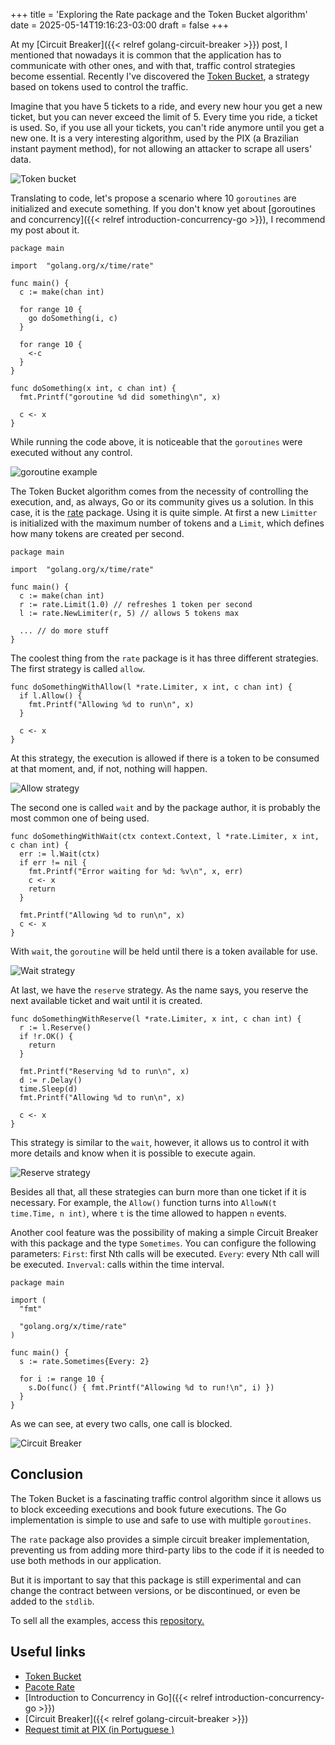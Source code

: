 +++
title = 'Exploring the Rate package and the Token Bucket algorithm'
date = 2025-05-14T19:16:23-03:00
draft = false
+++

At my [Circuit Breaker]({{< relref golang-circuit-breaker >}}) post,  I mentioned that nowadays it is common that the application has to communicate with other ones, and with that, traffic control strategies become essential. Recently I've discovered the [Token Bucket](https://en.wikipedia.org/wiki/Token_bucket), a strategy based on tokens used to control the traffic.

Imagine that you have 5 tickets to a ride, and every new hour you get a new ticket, but you  can never exceed the limit of 5. Every time you ride, a ticket is used. So, if you use all your tickets, you can't ride anymore until you get a new one. It is a very interesting algorithm, used by the PIX (a Brazilian instant payment method), for not allowing an attacker to scrape all users' data.

![Token bucket](/img/posts/golang-token-bucket/token_bucket.png)

Translating to code, let's propose a scenario where 10 `goroutines` are initialized and execute something. If you don't know yet about [goroutines and concurrency]({{< relref introduction-concurrency-go >}}), I recommend my post about it.

```golang
package main

import	"golang.org/x/time/rate"

func main() {
  c := make(chan int)

  for range 10 {
    go doSomething(i, c)
  }

  for range 10 {
    <-c
  }
}

func doSomething(x int, c chan int) {
  fmt.Printf("goroutine %d did something\n", x)

  c <- x
}
```

While running the code above, it is noticeable that the `goroutines` were executed without any control.

![goroutine example](/img/posts/golang-token-bucket/something.gif)

The Token Bucket algorithm comes from the necessity of controlling the execution, and, as always, Go or its community gives us a solution. In this case, it is the [rate](https://pkg.go.dev/golang.org/x/time/rate) package. Using it is quite simple. At first a new `Limitter` is initialized with the maximum number of tokens and a `Limit`,  which defines how many tokens are created per second.

```golang
package main

import	"golang.org/x/time/rate"

func main() {
  c := make(chan int)
  r := rate.Limit(1.0) // refreshes 1 token per second
  l := rate.NewLimiter(r, 5) // allows 5 tokens max

  ... // do more stuff
}
```

The coolest thing from the `rate` package is it has three different strategies. The first strategy is called `allow`.

```golang
func doSomethingWithAllow(l *rate.Limiter, x int, c chan int) {
  if l.Allow() {
    fmt.Printf("Allowing %d to run\n", x)
  }

  c <- x
}
```

At this strategy,  the execution is allowed if there is a token to be consumed at that moment, and, if not, nothing will happen.

![Allow strategy](/img/posts/golang-token-bucket/allow.gif)

The second one is called `wait` and by the package author, it is probably the most common one of being used.

```golang
func doSomethingWithWait(ctx context.Context, l *rate.Limiter, x int, c chan int) {
  err := l.Wait(ctx)
  if err != nil {
    fmt.Printf("Error waiting for %d: %v\n", x, err)
    c <- x
    return
  }

  fmt.Printf("Allowing %d to run\n", x)
  c <- x
}
```

With `wait`, the `goroutine` will be held until there is a token available for use.

![Wait strategy](/img/posts/golang-token-bucket/wait.gif)

At last, we have the `reserve` strategy. As the name says, you reserve the next available ticket and wait until it is created.

```golang
func doSomethingWithReserve(l *rate.Limiter, x int, c chan int) {
  r := l.Reserve()
  if !r.OK() {
    return
  }

  fmt.Printf("Reserving %d to run\n", x)
  d := r.Delay()
  time.Sleep(d)
  fmt.Printf("Allowing %d to run\n", x)

  c <- x
}
```

This strategy is similar to the `wait`, however, it allows us to control it with more details and know when it is possible to execute again.

![Reserve strategy](/img/posts/golang-token-bucket/reserve.gif)

Besides all that, all these strategies can burn more than one ticket if it is necessary. For example, the `Allow()` function turns into `AllowN(t time.Time, n int)`, where `t` is the time allowed to happen `n` events.

Another cool feature was the possibility of making a simple Circuit Breaker with this package and the type `Sometimes`. You can configure the following parameters:
`First`: first Nth calls will be executed.
`Every`: every Nth call will be executed.
`Inverval`: calls within the time interval.

```golang
package main

import (
  "fmt"

  "golang.org/x/time/rate"
)

func main() {
  s := rate.Sometimes{Every: 2}

  for i := range 10 {
    s.Do(func() { fmt.Printf("Allowing %d to run!\n", i) })
  }
}
```

As we can see, at every two calls, one call is blocked.

![Circuit Breaker](/img/posts/golang-token-bucket/cb.gif)

## Conclusion

The Token Bucket is a fascinating traffic control algorithm since it allows us to block exceeding executions and book future executions. The Go implementation is simple to use and safe to use with multiple `goroutines`.

The `rate` package also provides a simple circuit breaker implementation, preventing us from adding more third-party libs to the code if it is needed to use both methods in our application.

But it is important to say that this package is still experimental and can change the contract between versions, or be discontinued, or even be added to the `stdlib`.

To sell all the examples, access this [repository.](https://github.com/mfbmina/poc_golang_rate)

## Useful links

- [Token Bucket](https://en.wikipedia.org/wiki/Token_bucket)
- [Pacote Rate](https://pkg.go.dev/golang.org/x/time/rate)
- [Introduction to Concurrency in Go]({{< relref introduction-concurrency-go >}})
- [Circuit Breaker]({{< relref golang-circuit-breaker >}})
- [Request timit at PIX (in Portuguese  )](https://www.bcb.gov.br/content/estabilidadefinanceira/pix/API-DICT.html#section/Seguranca/Limitacao-de-requisicoes)

